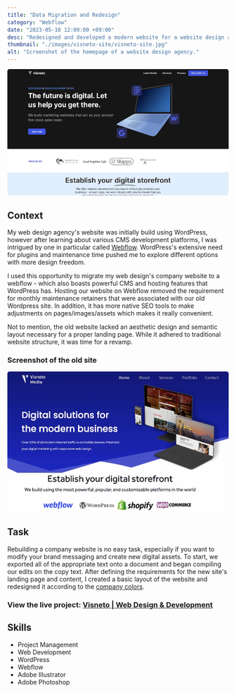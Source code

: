 ```yaml
---
title: "Data Migration and Redesign"
category: "Webflow"
date: "2023-05-10 12:00:00 +09:00"
desc: "Redesigned and developed a modern website for a website design agency, migrating their existing WordPress site to Webflow. Ensured a smooth data migration while enhancing site functionality, aesthetics, and responsiveness to better showcase their digital services."
thumbnail: "./images/visneto-site/visneto-site.jpg"
alt: "Screenshot of the homepage of a website design agency."
---
```


<img src="./images/visneto-site/visneto-site.jpg"
     alt="Screenshot of the homepage of a website design agency."
     style="border-radius: 5px;" />

## Context

My web design agency's website was initially build using WordPress, however after learning about various CMS development platforms, I was intrigued by one in particular called [Webflow](https://webflow.com/). WordPress's extensive need for plugins and maintenance time pushed me to explore different options with more design freedom.

I used this opportunity to migrate my web design's company website to a webflow - which also boasts powerful CMS and hosting features that WordPress has. Hosting our website on Webflow removed the requirement for monthly maintenance retainers that were associated with our old Wordpress site. In addition, it has more native SEO tools to make adjustments on pages/images/assets which makes it really convenient.

Not to mention, the old website lacked an aesthetic design and semantic layout necessary for a proper landing page. While it adhered to traditional website structure, it was time for a revamp.

### Screenshot of the old site

<img src="./images/visneto-site/old-visneto-media-site.jpg"
     alt="Screenshot of the homepage of the previous website built on wordpress, lacking an aesthetic homepage."
     style="border-radius: 5px;" />

## Task

Rebuilding a company website is no easy task, especially if you want to modify your brand messaging and create new digital assets. To start, we exported all of the appropriate text onto a document and began compiling our edits on the copy text. After defining the requirements for the new site's landing page and content, I created a basic layout of the website and redesigned it according to the [company colors](https://coolors.co/000814-2d00f7-0056e0-fafaff).

### View the live project: [Visneto | Web Design & Development](https://visneto.webflow.io/)

## Skills

- Project Management
- Web Development
- WordPress
- Webflow
- Adobe Illustrator
- Adobe Photoshop
